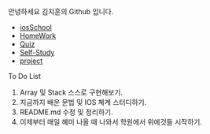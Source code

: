 안녕하세요 김지훈의 Github 입니다.

* [iosSchool]
* [HomeWork]
* [Quiz]
* [Self-Study]
* [project]


 [iosSchool]: <https://github.com/adervise1/jihunKim>
 [HomeWork]: <https://github.com/adervise1/jihunKim>
 [Quiz]: <https://github.com/adervise1/jihunKim>
 [Self-Study]: <https://github.com/adervise1/jihunKim>
 [project]: <https://github.com/adervise1/jihunKim>

 To Do List 

 1. Array 및 Stack 스스로 구현해보기.
 2. 지금까지 배운 문법 및 IOS 쳬계 스터디하기.
 3. README.md 수정 및 정리하기.
 4. 이제부터 매일 혜미 나올 때 나와서 학원에서 위에것들 시작하기.
 
